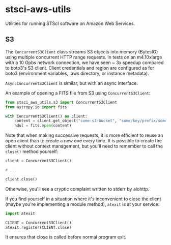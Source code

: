 # stsci-aws-utils
Utilities for running STScI software on Amazon Web Services.

## S3

The `ConcurrentS3Client` class streams S3 objects into memory (BytesIO)
using multiple concurrent HTTP range requests.  In tests on an m4.10xlarge
with a 10 Gpbs network connection, we have seen ~ 3x speedup compared to
boto3's S3 client.  Client credentials and region are configured as for
boto3 (environment variables, .aws directory, or instance metadata).

`AsyncConcurrentS3Client` is similar, but with an async interface.

An example of opening a FITS file from S3 using `ConcurrentS3Client`:

```python
from stsci_aws_utils.s3 import ConcurrentS3Client
from astropy.io import fits

with ConcurrentS3Client() as client:
    content = client.get_object("some-s3-bucket", "some/key/prefix/some-file.fits")
    hdul = fits.open(content)
```

Note that when making successive requests, it is more efficient to reuse an open
client than to create a new one every time.  It is possible to create the client
without context management, but you'll need to remember to call the `close()`
method yourself:

```python
client = ConcurrentS3Client()

# ...

client.close()
```

Otherwise, you'll see a cryptic complaint written to stderr by aiohttp.

If you find yourself in a situation where it's inconvenient to close the client
(maybe you're implementing a module method), `atexit` is at your service:

```python
import atexit

CLIENT = ConcurrentS3Client()
atexit.register(CLIENT.close)
```

It ensures that close is called before normal program exit.